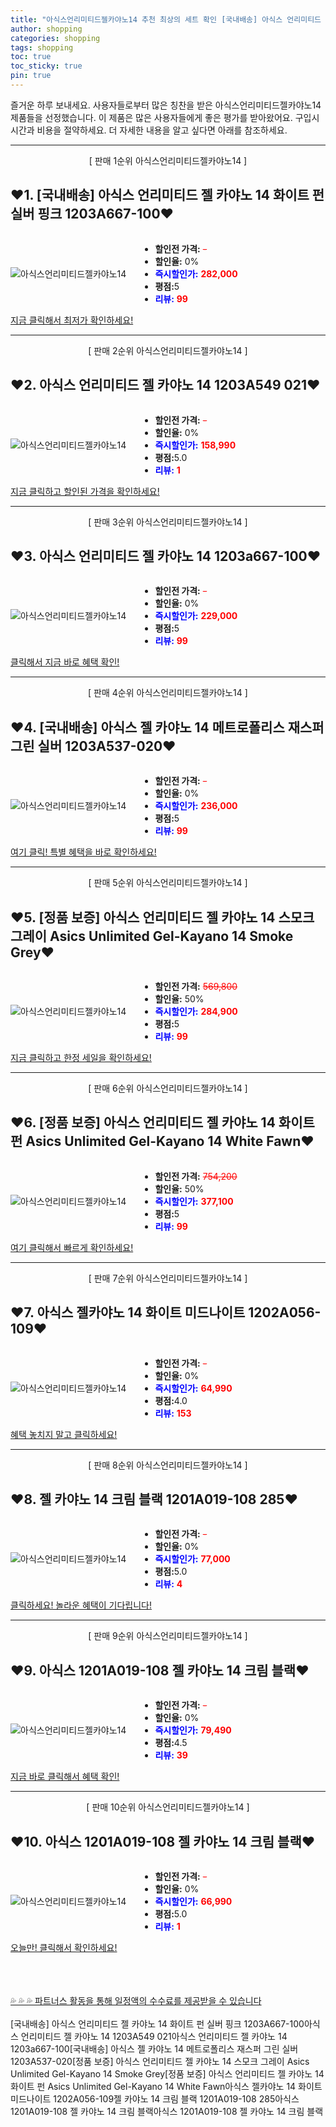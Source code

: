 ```yaml
---
title: "아식스언리미티드젤카야노14 추천 최상의 세트 확인 [국내배송] 아식스 언리미티드 젤 카야노"
author: shopping
categories: shopping
tags: shopping
toc: true
toc_sticky: true
pin: true
---
```

즐거운 하루 보내세요. 사용자들로부터 많은 칭찬을 받은 아식스언리미티드젤카야노14 제품들을 선정했습니다. 이 제품은 많은 사용자들에게 좋은 평가를 받아왔어요. 구입시 시간과 비용을 절약하세요. 더 자세한 내용을 알고 싶다면 아래를 참조하세요.

---
<p class="toplist" style="margin: 0 auto; display: block; width: fit-content;">[ 판매 1순위 아식스언리미티드젤카야노14 ]</p>

<h2><strong>❤️1. [국내배송] 아식스 언리미티드 젤 카야노 14 화이트 펀 실버 핑크 1203A667-100❤️</strong></h2>

<div style="display: flex; align-items: center;">
    <div style="flex: 0.4;">
        <img src="https://thumbnail10.coupangcdn.com/thumbnails/remote/230x230ex/image/vendor_inventory/a839/08ef2c722d13eee6a41f48f6f6025ab061d8b1f05828812068dc5d4ad0a3.jpg" alt="아식스언리미티드젤카야노14" style="max-width: 100%;">
    </div>
    <div style="flex: 0.6; margin-left: 10px;">
        <ul>
            <li><strong>할인전 가격:</strong> <del style="color: red;">-</del></li>
            <li><strong>할인율:</strong> 0%</li>
            <li><span style='color:blue'><strong>즉시할인가:</strong></span> <span style='color:red'><strong>282,000</strong></span></li>
            <li><strong>평점:</strong>5</li>
            <li><span style='color:blue'><strong>리뷰:</strong></span> <span style='color:red'><strong>99</strong></span></li>
        </ul>
    </div>
</div>
<div class="center">
    <a href="https://selin100587001.github.io?lptag=AF9450613&subid=githubio&pageKey=8148041731&traceid=V0-153&itemId=23174239127&vendorItemId=90206958782" class="myButton">
        지금 클릭해서 최저가 확인하세요!
    </a>
</div>


---
<p class="toplist" style="margin: 0 auto; display: block; width: fit-content;">[ 판매 2순위 아식스언리미티드젤카야노14 ]</p>

<h2><strong>❤️2. 아식스 언리미티드 젤 카야노 14 1203A549 021❤️</strong></h2>

<div style="display: flex; align-items: center;">
    <div style="flex: 0.4;">
        <img src="https://thumbnail6.coupangcdn.com/thumbnails/remote/230x230ex/image/vendor_inventory/6241/044232d8a2c206edbd2f28d7fc17516366d1edb5e6bb0ace157a61f3a239.jpeg" alt="아식스언리미티드젤카야노14" style="max-width: 100%;">
    </div>
    <div style="flex: 0.6; margin-left: 10px;">
        <ul>
            <li><strong>할인전 가격:</strong> <del style="color: red;">-</del></li>
            <li><strong>할인율:</strong> 0%</li>
            <li><span style='color:blue'><strong>즉시할인가:</strong></span> <span style='color:red'><strong>158,990</strong></span></li>
            <li><strong>평점:</strong>5.0</li>
            <li><span style='color:blue'><strong>리뷰:</strong></span> <span style='color:red'><strong>1</strong></span></li>
        </ul>
    </div>
</div>
<div class="center">
    <a href="https://selin100587001.github.io?lptag=AF9450613&subid=githubio&pageKey=8166340914&traceid=V0-153&itemId=23303788340&vendorItemId=90691373579" class="myButton">
        지금 클릭하고 할인된 가격을 확인하세요!
    </a>
</div>


---
<p class="toplist" style="margin: 0 auto; display: block; width: fit-content;">[ 판매 3순위 아식스언리미티드젤카야노14 ]</p>

<h2><strong>❤️3. 아식스 언리미티드 젤 카야노 14 1203a667-100❤️</strong></h2>

<div style="display: flex; align-items: center;">
    <div style="flex: 0.4;">
        <img src="https://thumbnail10.coupangcdn.com/thumbnails/remote/230x230ex/image/vendor_inventory/1cbe/1084d4e976c57c1d3492406b5932061457d1307d159e811e8f9f639b59be.jpeg" alt="아식스언리미티드젤카야노14" style="max-width: 100%;">
    </div>
    <div style="flex: 0.6; margin-left: 10px;">
        <ul>
            <li><strong>할인전 가격:</strong> <del style="color: red;">-</del></li>
            <li><strong>할인율:</strong> 0%</li>
            <li><span style='color:blue'><strong>즉시할인가:</strong></span> <span style='color:red'><strong>229,000</strong></span></li>
            <li><strong>평점:</strong>5</li>
            <li><span style='color:blue'><strong>리뷰:</strong></span> <span style='color:red'><strong>99</strong></span></li>
        </ul>
    </div>
</div>
<div class="center">
    <a href="https://selin100587001.github.io?lptag=AF9450613&subid=githubio&pageKey=8004478515&traceid=V0-153&itemId=22304233844&vendorItemId=89349665079" class="myButton">
        클릭해서 지금 바로 혜택 확인!
    </a>
</div>


---
<p class="toplist" style="margin: 0 auto; display: block; width: fit-content;">[ 판매 4순위 아식스언리미티드젤카야노14 ]</p>

<h2><strong>❤️4. [국내배송] 아식스 젤 카야노 14 메트로폴리스 재스퍼 그린 실버 1203A537-020❤️</strong></h2>

<div style="display: flex; align-items: center;">
    <div style="flex: 0.4;">
        <img src="https://thumbnail6.coupangcdn.com/thumbnails/remote/230x230ex/image/vendor_inventory/b79e/30dbaee4e903fe16b7a36e45a5f4298872d3ea26c323250f6fc23e859aea.jpg" alt="아식스언리미티드젤카야노14" style="max-width: 100%;">
    </div>
    <div style="flex: 0.6; margin-left: 10px;">
        <ul>
            <li><strong>할인전 가격:</strong> <del style="color: red;">-</del></li>
            <li><strong>할인율:</strong> 0%</li>
            <li><span style='color:blue'><strong>즉시할인가:</strong></span> <span style='color:red'><strong>236,000</strong></span></li>
            <li><strong>평점:</strong>5</li>
            <li><span style='color:blue'><strong>리뷰:</strong></span> <span style='color:red'><strong>99</strong></span></li>
        </ul>
    </div>
</div>
<div class="center">
    <a href="https://selin100587001.github.io?lptag=AF9450613&subid=githubio&pageKey=8257040799&traceid=V0-153&itemId=23780454446&vendorItemId=90804604783" class="myButton">
        여기 클릭! 특별 혜택을 바로 확인하세요!
    </a>
</div>


---
<p class="toplist" style="margin: 0 auto; display: block; width: fit-content;">[ 판매 5순위 아식스언리미티드젤카야노14 ]</p>

<h2><strong>❤️5. [정품 보증] 아식스 언리미티드 젤 카야노 14 스모크 그레이 Asics Unlimited Gel-Kayano 14 Smoke Grey❤️</strong></h2>

<div style="display: flex; align-items: center;">
    <div style="flex: 0.4;">
        <img src="https://thumbnail6.coupangcdn.com/thumbnails/remote/230x230ex/image/vendor_inventory/6b39/f07945ed56672360db725d87156397e55b695c90da9923728497901fc7fd.jpg" alt="아식스언리미티드젤카야노14" style="max-width: 100%;">
    </div>
    <div style="flex: 0.6; margin-left: 10px;">
        <ul>
            <li><strong>할인전 가격:</strong> <del style="color: red;">569,800</del></li>
            <li><strong>할인율:</strong> 50%</li>
            <li><span style='color:blue'><strong>즉시할인가:</strong></span> <span style='color:red'><strong>284,900</strong></span></li>
            <li><strong>평점:</strong>5</li>
            <li><span style='color:blue'><strong>리뷰:</strong></span> <span style='color:red'><strong>99</strong></span></li>
        </ul>
    </div>
</div>
<div class="center">
    <a href="https://selin100587001.github.io?lptag=AF9450613&subid=githubio&pageKey=7991299334&traceid=V0-153&itemId=22213283991&vendorItemId=89259297136" class="myButton">
        지금 클릭하고 한정 세일을 확인하세요!
    </a>
</div>


---
<p class="toplist" style="margin: 0 auto; display: block; width: fit-content;">[ 판매 6순위 아식스언리미티드젤카야노14 ]</p>

<h2><strong>❤️6. [정품 보증] 아식스 언리미티드 젤 카야노 14 화이트 펀 Asics Unlimited Gel-Kayano 14 White Fawn❤️</strong></h2>

<div style="display: flex; align-items: center;">
    <div style="flex: 0.4;">
        <img src="https://thumbnail8.coupangcdn.com/thumbnails/remote/230x230ex/image/vendor_inventory/0a0b/5c3272c98b50b81fd81a26adea4c0977149512d5b2c6c16ddd9bc153f4e2.jpg" alt="아식스언리미티드젤카야노14" style="max-width: 100%;">
    </div>
    <div style="flex: 0.6; margin-left: 10px;">
        <ul>
            <li><strong>할인전 가격:</strong> <del style="color: red;">754,200</del></li>
            <li><strong>할인율:</strong> 50%</li>
            <li><span style='color:blue'><strong>즉시할인가:</strong></span> <span style='color:red'><strong>377,100</strong></span></li>
            <li><strong>평점:</strong>5</li>
            <li><span style='color:blue'><strong>리뷰:</strong></span> <span style='color:red'><strong>99</strong></span></li>
        </ul>
    </div>
</div>
<div class="center">
    <a href="https://selin100587001.github.io?lptag=AF9450613&subid=githubio&pageKey=7991347105&traceid=V0-153&itemId=22213487811&vendorItemId=89259496869" class="myButton">
        여기 클릭해서 빠르게 확인하세요!
    </a>
</div>


---
<p class="toplist" style="margin: 0 auto; display: block; width: fit-content;">[ 판매 7순위 아식스언리미티드젤카야노14 ]</p>

<h2><strong>❤️7. 아식스 젤카야노 14 화이트 미드나이트 1202A056-109❤️</strong></h2>

<div style="display: flex; align-items: center;">
    <div style="flex: 0.4;">
        <img src="https://thumbnail8.coupangcdn.com/thumbnails/remote/230x230ex/image/vendor_inventory/4f3a/d731cc2751bc817256ef0efa34a2d97faee07d49a15c8f0b99191054e1c5.jpg" alt="아식스언리미티드젤카야노14" style="max-width: 100%;">
    </div>
    <div style="flex: 0.6; margin-left: 10px;">
        <ul>
            <li><strong>할인전 가격:</strong> <del style="color: red;">-</del></li>
            <li><strong>할인율:</strong> 0%</li>
            <li><span style='color:blue'><strong>즉시할인가:</strong></span> <span style='color:red'><strong>64,990</strong></span></li>
            <li><strong>평점:</strong>4.0</li>
            <li><span style='color:blue'><strong>리뷰:</strong></span> <span style='color:red'><strong>153</strong></span></li>
        </ul>
    </div>
</div>
<div class="center">
    <a href="https://selin100587001.github.io?lptag=AF9450613&subid=githubio&pageKey=7844523616&traceid=V0-153&itemId=23359727204&vendorItemId=90798340822" class="myButton">
        혜택 놓치지 말고 클릭하세요!
    </a>
</div>


---
<p class="toplist" style="margin: 0 auto; display: block; width: fit-content;">[ 판매 8순위 아식스언리미티드젤카야노14 ]</p>

<h2><strong>❤️8. 젤 카야노 14 크림 블랙 1201A019-108 285❤️</strong></h2>

<div style="display: flex; align-items: center;">
    <div style="flex: 0.4;">
        <img src="https://thumbnail9.coupangcdn.com/thumbnails/remote/230x230ex/image/vendor_inventory/66da/af74cdda43357ab7fc4d990c06a9075c26b0eba7c55acb7c0c81f7202b0e.jpg" alt="아식스언리미티드젤카야노14" style="max-width: 100%;">
    </div>
    <div style="flex: 0.6; margin-left: 10px;">
        <ul>
            <li><strong>할인전 가격:</strong> <del style="color: red;">-</del></li>
            <li><strong>할인율:</strong> 0%</li>
            <li><span style='color:blue'><strong>즉시할인가:</strong></span> <span style='color:red'><strong>77,000</strong></span></li>
            <li><strong>평점:</strong>5.0</li>
            <li><span style='color:blue'><strong>리뷰:</strong></span> <span style='color:red'><strong>4</strong></span></li>
        </ul>
    </div>
</div>
<div class="center">
    <a href="https://selin100587001.github.io?lptag=AF9450613&subid=githubio&pageKey=7942754295&traceid=V0-153&itemId=21882898753&vendorItemId=90798327927" class="myButton">
        클릭하세요! 놀라운 혜택이 기다립니다!
    </a>
</div>


---
<p class="toplist" style="margin: 0 auto; display: block; width: fit-content;">[ 판매 9순위 아식스언리미티드젤카야노14 ]</p>

<h2><strong>❤️9. 아식스 1201A019-108 젤 카야노 14 크림 블랙❤️</strong></h2>

<div style="display: flex; align-items: center;">
    <div style="flex: 0.4;">
        <img src="https://thumbnail6.coupangcdn.com/thumbnails/remote/230x230ex/image/vendor_inventory/ee72/278831ad0ed1bc0731865a995ef856d88b834cc6e0fc0a00d62468f7a159.jpg" alt="아식스언리미티드젤카야노14" style="max-width: 100%;">
    </div>
    <div style="flex: 0.6; margin-left: 10px;">
        <ul>
            <li><strong>할인전 가격:</strong> <del style="color: red;">-</del></li>
            <li><strong>할인율:</strong> 0%</li>
            <li><span style='color:blue'><strong>즉시할인가:</strong></span> <span style='color:red'><strong>79,490</strong></span></li>
            <li><strong>평점:</strong>4.5</li>
            <li><span style='color:blue'><strong>리뷰:</strong></span> <span style='color:red'><strong>39</strong></span></li>
        </ul>
    </div>
</div>
<div class="center">
    <a href="https://selin100587001.github.io?lptag=AF9450613&subid=githubio&pageKey=7923382766&traceid=V0-153&itemId=21775304349&vendorItemId=90774031588" class="myButton">
        지금 바로 클릭해서 혜택 확인!
    </a>
</div>


---
<p class="toplist" style="margin: 0 auto; display: block; width: fit-content;">[ 판매 10순위 아식스언리미티드젤카야노14 ]</p>

<h2><strong>❤️10. 아식스 1201A019-108 젤 카야노 14 크림 블랙❤️</strong></h2>

<div style="display: flex; align-items: center;">
    <div style="flex: 0.4;">
        <img src="https://thumbnail8.coupangcdn.com/thumbnails/remote/230x230ex/image/vendor_inventory/f4e1/7be7fa0be71b32dcc4de86216c73b3b3919d283bcf7be49358ac6d04ae8d.png" alt="아식스언리미티드젤카야노14" style="max-width: 100%;">
    </div>
    <div style="flex: 0.6; margin-left: 10px;">
        <ul>
            <li><strong>할인전 가격:</strong> <del style="color: red;">-</del></li>
            <li><strong>할인율:</strong> 0%</li>
            <li><span style='color:blue'><strong>즉시할인가:</strong></span> <span style='color:red'><strong>66,990</strong></span></li>
            <li><strong>평점:</strong>5.0</li>
            <li><span style='color:blue'><strong>리뷰:</strong></span> <span style='color:red'><strong>1</strong></span></li>
        </ul>
    </div>
</div>
<div class="center">
    <a href="https://selin100587001.github.io?lptag=AF9450613&subid=githubio&pageKey=8174809615&traceid=V0-153&itemId=23359761507&vendorItemId=90774099093" class="myButton">
        오늘만! 클릭해서 확인하세요!
    </a>
</div>

<br><br><br>[💦 💦 💦 파트너스 활동을 통해 일정액의 수수료를 제공받을 수 있습니다](https://link.coupang.com/a/bcpT2c)<br><br>[국내배송] 아식스 언리미티드 젤 카야노 14 화이트 펀 실버 핑크 1203A667-100아식스 언리미티드 젤 카야노 14 1203A549 021아식스 언리미티드 젤 카야노 14 1203a667-100[국내배송] 아식스 젤 카야노 14 메트로폴리스 재스퍼 그린 실버 1203A537-020[정품 보증] 아식스 언리미티드 젤 카야노 14 스모크 그레이 Asics Unlimited Gel-Kayano 14 Smoke Grey[정품 보증] 아식스 언리미티드 젤 카야노 14 화이트 펀 Asics Unlimited Gel-Kayano 14 White Fawn아식스 젤카야노 14 화이트 미드나이트 1202A056-109젤 카야노 14 크림 블랙 1201A019-108 285아식스 1201A019-108 젤 카야노 14 크림 블랙아식스 1201A019-108 젤 카야노 14 크림 블랙